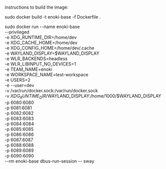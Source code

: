 instructions to build the image:

sudo docker build -t enoki-base -f Dockerfile .

sudo docker run --name enoki-base \
--privileged \
-e XDG_RUNTIME_DIR=/home/dev \
-e XDG_CACHE_HOME=/home/dev \
-e XDG_CONFIG_HOME=/home/dev/.cache \
-e WAYLAND_DISPLAY=$WAYLAND_DISPLAY \
-e WLR_BACKENDS=headless \
-e WLR_LIBINPUT_NO_DEVICES=1 \
-e TEAM_NAME=enoki \
-e WORKSPACE_NAME=test-workspace \
-e USERS=2 \
-e --user=dev \
-v /var/run/docker.sock:/var/run/docker.sock \
-v $XDG_RUNTIME_DIR/$WAYLAND_DISPLAY:/home/1000/$WAYLAND_DISPLAY \
-p 6080:6080 \
-p 6081:6081 \
-p 6082:6082 \
-p 6083:6083 \
-p 6084:6084 \
-p 6085:6085 \
-p 6086:6086 \
-p 6087:6087 \
-p 6088:6088 \
-p 6089:6089 \
-p 6090:6090 \
--rm  enoki-base dbus-run-session -- sway
